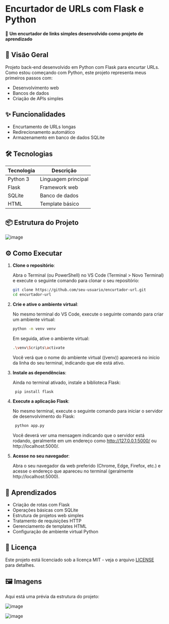 # Encurtador de URLs com Flask e Python

🔗 **Um encurtador de links simples desenvolvido como projeto de aprendizado**

## 🚀 Visão Geral
Projeto back-end desenvolvido em Python com Flask para encurtar URLs. Como estou começando com Python, este projeto representa meus primeiros passos com:
- Desenvolvimento web
- Bancos de dados
- Criação de APIs simples

## ✨ Funcionalidades
- Encurtamento de URLs longas
- Redirecionamento automático
- Armazenamento em banco de dados SQLite

## 🛠 Tecnologias
| Tecnologia | Descrição |
|------------|-----------|
| Python 3 | Linguagem principal |
| Flask | Framework web |
| SQLite | Banco de dados |
| HTML | Template básico |

## 📦 Estrutura do Projeto

![image](https://github.com/user-attachments/assets/3c4645e2-1332-4325-8f93-63fa9c07b550)


## ⚙️ Como Executar

1. **Clone o repositório**:

    Abra o Terminal (ou PowerShell) no VS Code (Terminal > Novo Terminal) e execute o seguinte comando para clonar o seu repositório:
    ```bash
    git clone https://github.com/seu-usuario/encurtador-url.git
    cd encurtador-url
    ```

2. **Crie e ative o ambiente virtual**:

    No mesmo terminal do VS Code, execute o seguinte comando para criar um ambiente virtual:
    ```bash
    python -m venv venv
    ```
    Em seguida, ative o ambiente virtual:
    ```bash
    .\venv\Scripts\activate
    ```
    Você verá que o nome do ambiente virtual ((venv)) aparecerá no início da linha do seu terminal, indicando que ele está ativo.
   
4. **Instale as dependências**:

   Ainda no terminal ativado, instale a biblioteca Flask:
   ```bash
    pip install flask
    ```

5. **Execute a aplicação Flask**:
   
    No mesmo terminal, execute o seguinte comando para iniciar o servidor de desenvolvimento do Flask:
   ```bash
    python app.py
    ```
    Você deverá ver uma mensagem indicando que o servidor está rodando, geralmente em um endereço como http://127.0.0.1:5000/ ou http://localhost:5000/.

6. **Acesse no seu navegador**:
 
    Abra o seu navegador da web preferido (Chrome, Edge, Firefox, etc.) e acesse o endereço que apareceu no terminal (geralmente http://localhost:5000).



## 📌 Aprendizados

- Criação de rotas com Flask  
- Operações básicas com SQLite  
- Estrutura de projetos web simples  
- Tratamento de requisições HTTP  
- Gerenciamento de templates HTML  
- Configuração de ambiente virtual Python  

## 📝 Licença

Este projeto está licenciado sob a licença MIT - veja o arquivo [LICENSE](LICENSE) para detalhes.

## 🖼 Imagens

Aqui está uma prévia da estrutura do projeto:

![image](https://github.com/user-attachments/assets/6c12d40e-eec6-4c32-81d3-8f6c116d822e)

![image](https://github.com/user-attachments/assets/72c150a1-4437-4fcd-97f5-657b6bf8d062)



